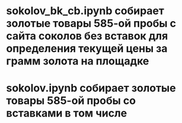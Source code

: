 # sokolov_bk_cb.ipynb собирает золотые товары 585-ой пробы с сайта соколов без вставок для определения текущей цены за грамм золота на площадке

# sokolov.ipynb собирает золотые товары 585-ой пробы со вставками в том числе
